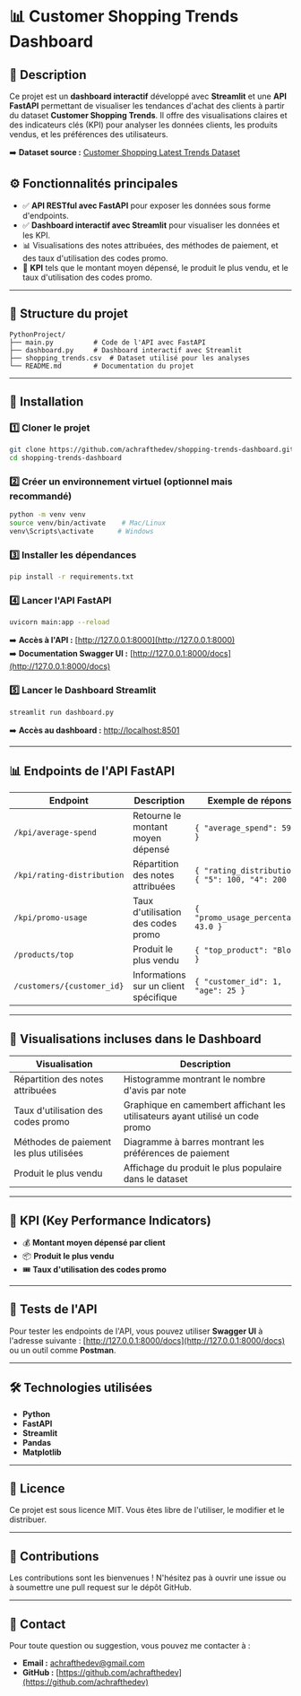 # 📊 Customer Shopping Trends Dashboard

## 📝 Description
Ce projet est un **dashboard interactif** développé avec **Streamlit** et une **API FastAPI** permettant de visualiser les tendances d'achat des clients à partir du dataset **Customer Shopping Trends**. Il offre des visualisations claires et des indicateurs clés (KPI) pour analyser les données clients, les produits vendus, et les préférences des utilisateurs.

➡️ **Dataset source :** [Customer Shopping Latest Trends Dataset](https://www.kaggle.com/datasets/bhadramohit/customer-shopping-latest-trends-dataset)

## ⚙️ Fonctionnalités principales
- ✅ **API RESTful avec FastAPI** pour exposer les données sous forme d'endpoints.
- ✅ **Dashboard interactif avec Streamlit** pour visualiser les données et les KPI.
- 📊 Visualisations des notes attribuées, des méthodes de paiement, et des taux d'utilisation des codes promo.
- 🔎 **KPI** tels que le montant moyen dépensé, le produit le plus vendu, et le taux d'utilisation des codes promo.

---

## 📂 Structure du projet
```
PythonProject/
├── main.py          # Code de l'API avec FastAPI
├── dashboard.py     # Dashboard interactif avec Streamlit
├── shopping_trends.csv  # Dataset utilisé pour les analyses
└── README.md        # Documentation du projet
```

---

## 🚀 Installation
### 1️⃣ Cloner le projet
```bash
git clone https://github.com/achrafthedev/shopping-trends-dashboard.git
cd shopping-trends-dashboard
```

### 2️⃣ Créer un environnement virtuel (optionnel mais recommandé)
```bash
python -m venv venv
source venv/bin/activate    # Mac/Linux
venv\Scripts\activate      # Windows
```

### 3️⃣ Installer les dépendances
```bash
pip install -r requirements.txt
```

### 4️⃣ Lancer l'API FastAPI
```bash
uvicorn main:app --reload
```
➡️ **Accès à l'API :** [http://127.0.0.1:8000](http://127.0.0.1:8000)  
➡️ **Documentation Swagger UI :** [http://127.0.0.1:8000/docs](http://127.0.0.1:8000/docs)

### 5️⃣ Lancer le Dashboard Streamlit
```bash
streamlit run dashboard.py
```
➡️ **Accès au dashboard :** [http://localhost:8501](http://localhost:8501)

---

## 📊 Endpoints de l'API FastAPI
| **Endpoint**           | **Description**                          | **Exemple de réponse**              |
|------------------------|------------------------------------------|-------------------------------------|
| `/kpi/average-spend`    | Retourne le montant moyen dépensé        | `{ "average_spend": 59.76 }`      |
| `/kpi/rating-distribution` | Répartition des notes attribuées       | `{ "rating_distribution": { "5": 100, "4": 200 } }` |
| `/kpi/promo-usage`      | Taux d'utilisation des codes promo       | `{ "promo_usage_percentage": 43.0 }` |
| `/products/top`         | Produit le plus vendu                   | `{ "top_product": "Blouse" }`     |
| `/customers/{customer_id}` | Informations sur un client spécifique | `{ "customer_id": 1, "age": 25 }` |

---

## 🎨 Visualisations incluses dans le Dashboard
| **Visualisation**                      | **Description**                                      |
|---------------------------------------|----------------------------------------------------|
| Répartition des notes attribuées       | Histogramme montrant le nombre d'avis par note      |
| Taux d'utilisation des codes promo     | Graphique en camembert affichant les utilisateurs ayant utilisé un code promo |
| Méthodes de paiement les plus utilisées | Diagramme à barres montrant les préférences de paiement |
| Produit le plus vendu                  | Affichage du produit le plus populaire dans le dataset |

---

## 📌 KPI (Key Performance Indicators)
- 💰 **Montant moyen dépensé par client**
- 📦 **Produit le plus vendu**
- 🎟️ **Taux d'utilisation des codes promo**

---

## 🧪 Tests de l'API
Pour tester les endpoints de l'API, vous pouvez utiliser **Swagger UI** à l'adresse suivante : [http://127.0.0.1:8000/docs](http://127.0.0.1:8000/docs) ou un outil comme **Postman**.

---

## 🛠️ Technologies utilisées
- **Python**
- **FastAPI**
- **Streamlit**
- **Pandas**
- **Matplotlib**

---

## 📄 Licence
Ce projet est sous licence MIT. Vous êtes libre de l'utiliser, le modifier et le distribuer.

---

## 🤝 Contributions
Les contributions sont les bienvenues ! N'hésitez pas à ouvrir une issue ou à soumettre une pull request sur le dépôt GitHub.

---

## 📧 Contact
Pour toute question ou suggestion, vous pouvez me contacter à :
- **Email :** achrafthedev@gmail.com
- **GitHub :** [https://github.com/achrafthedev](https://github.com/achrafthedev)
